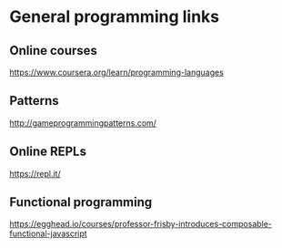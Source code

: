 # General programming links

## Online courses
https://www.coursera.org/learn/programming-languages

## Patterns
http://gameprogrammingpatterns.com/

## Online REPLs
https://repl.it/


## Functional programming
https://egghead.io/courses/professor-frisby-introduces-composable-functional-javascript



